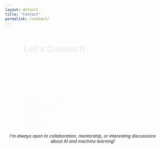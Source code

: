 ```yaml
---
layout: default
title: "Contact"
permalink: /contact/
---
```


<div class="center-content contact-grid fade-in" style="margin:0 12%;">

<h1>Let's Connect!</h1>

<p>I’d love to hear from you. Whether you want to discuss AI, ML, exciting projects, or just say hi — feel free to reach out anytime. I usually respond within 24 hours!</p>

<!-- Email -->
<a href="mailto:chirania.anuj@gmail.com" class="box">
  📧<br>
  <strong>Email</strong><br>
  chirania.anuj@gmail.com
</a>

<!-- Phone -->
<a href="tel:+919999999999" class="box">
  📞<br>
  <strong>Phone</strong><br>
  +91-94018 83416
</a>

<!-- LinkedIn -->
<a href="https://linkedin.com/in/anuj-agarwal0210" target="_blank" class="box">
  🔗<br>
  <strong>LinkedIn</strong><br>
  View Profile
</a>

<!-- GitHub -->
<a href="https://github.com/anuj-agarwal" target="_blank" class="box">
  💻<br>
  <strong>GitHub</strong><br>
  View Repos
</a>

</div>


<p style="margin-top: 2rem; font-style: italic; text-align: center;">
  I’m always open to collaboration, mentorship, or interesting discussions about AI and machine learning!
</p>

<!-- Simple fade-in animation -->
<style>
.center-content h1, 
.center-content p, 
.center-content a.box {
  opacity: 0;
  transform: translateY(20px);
  animation: fadeInUp 0.6s forwards;
}

.center-content p {
  animation-delay: 0.2s;
}

.center-content a.box:nth-child(1) { animation-delay: 0.4s; }
.center-content a.box:nth-child(2) { animation-delay: 0.5s; }
.center-content a.box:nth-child(3) { animation-delay: 0.6s; }
.center-content a.box:nth-child(4) { animation-delay: 0.7s; }

@keyframes fadeInUp {
  to {
    opacity: 1;
    transform: translateY(0);
  }
}
</style>

</div>
